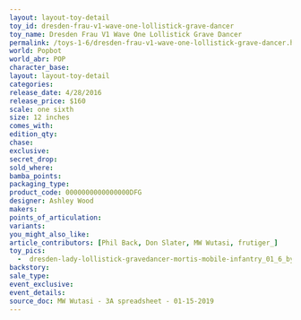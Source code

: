 ```yaml
---
layout: layout-toy-detail 
toy_id: dresden-frau-v1-wave-one-lollistick-grave-dancer
toy_name: Dresden Frau V1 Wave One Lollistick Grave Dancer
permalink: /toys-1-6/dresden-frau-v1-wave-one-lollistick-grave-dancer.html
world: Popbot
world_abr: POP
character_base: 
layout: layout-toy-detail
categories: 
release_date: 4/28/2016
release_price: $160 
scale: one sixth
size: 12 inches
comes_with: 
edition_qty: 
chase: 
exclusive: 
secret_drop: 
sold_where: 
bamba_points: 
packaging_type: 
product_code: 0000000000000000DFG
designer: Ashley Wood
makers: 
points_of_articulation: 
variants: 
you_might_also_like: 
article_contributors: [Phil Back, Don Slater, MW Wutasi, frutiger_]
toy_pics: 
  -  dresden-lady-lollistick-gravedancer-mortis-mobile-infantry_01_6_by_FRUTIGER_.jpg
backstory: 
sale_type: 
event_exclusive: 
event_details: 
source_doc: MW Wutasi - 3A spreadsheet - 01-15-2019
---
```

